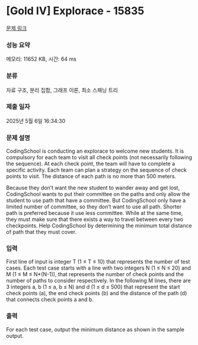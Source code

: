 # [Gold IV] Explorace - 15835 

[문제 링크](https://www.acmicpc.net/problem/15835) 

### 성능 요약

메모리: 11652 KB, 시간: 64 ms

### 분류

자료 구조, 분리 집합, 그래프 이론, 최소 스패닝 트리

### 제출 일자

2025년 5월 6일 16:34:30

### 문제 설명

<p>CodingSchool is conducting an explorace to welcome new students. It is compulsory for each team to visit all check points (not necessarily following the sequence). At each check point, the team will have to complete a specific activity. Each team can plan a strategy on the sequence of check points to visit. The distance of each path is no more than 500 meters.</p>

<p>Because they don’t want the new student to wander away and get lost, CodingSchool wants to put their committee on the paths and only allow the student to use path that have a committee. But CodingSchool only have a limited number of committee, so they don’t want to use all path. Shorter path is preferred because it use less committee. While at the same time, they must make sure that there exists a way to travel between every two checkpoints. Help CodingSchool by determining the minimum total distance of path that they must cover.</p>

### 입력 

 <p>First line of input is integer T (1 ≤ T ≤ 10) that represents the number of test cases. Each test case starts with a line with two integers N (1 ≤ N ≤ 20) and M (1 ≤ M ≤ N*(N-1)), that represents the number of check points and the number of paths to consider respectively. In the following M lines, there are 3 integers a, b (1 ≤ a, b ≤ N) and d (1 ≤ d ≤ 500) that represent the start check points (a), the end check points (b) and the distance of the path (d) that connects check points a and b.</p>

### 출력 

 <p>For each test case, output the minimum distance as shown in the sample output.</p>

